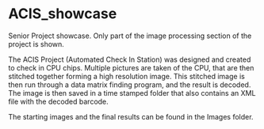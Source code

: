 # ACIS_showcase
Senior Project showcase. Only part of the image processing section of the project is shown.

The ACIS Project (Automated Check In Station) was designed and created to check in CPU chips. 
Multiple pictures are taken of the CPU, that are then stitched together forming a high resolution image.
This stitched image is then run through a data matrix finding program, and the result is decoded. 
The image is then saved in a time stamped folder that also contains an XML file with the decoded barcode. 

The starting images and the final results can be found in the Images folder.
